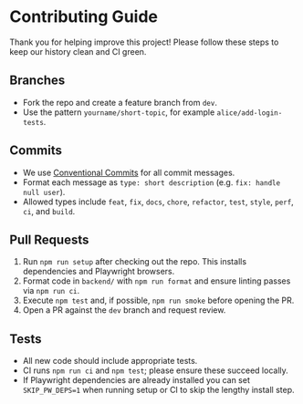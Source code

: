 # Contributing Guide

Thank you for helping improve this project! Please follow these steps to keep our history clean and CI green.

## Branches
- Fork the repo and create a feature branch from `dev`.
- Use the pattern `yourname/short-topic`, for example `alice/add-login-tests`.

## Commits
- We use [Conventional Commits](https://www.conventionalcommits.org/) for all commit messages.
- Format each message as `type: short description` (e.g. `fix: handle null user`).
- Allowed types include `feat`, `fix`, `docs`, `chore`, `refactor`, `test`, `style`, `perf`, `ci`, and `build`.

## Pull Requests
1. Run `npm run setup` after checking out the repo. This installs dependencies and Playwright browsers.
2. Format code in `backend/` with `npm run format` and ensure linting passes via `npm run ci`.
3. Execute `npm test` and, if possible, `npm run smoke` before opening the PR.
4. Open a PR against the `dev` branch and request review.

## Tests
- All new code should include appropriate tests.
- CI runs `npm run ci` and `npm test`; please ensure these succeed locally.
- If Playwright dependencies are already installed you can set `SKIP_PW_DEPS=1` when running setup or CI to skip the lengthy install step.


